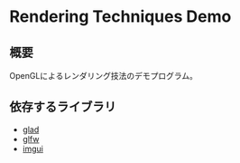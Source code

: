 # Rendering Techniques Demo

## 概要

OpenGLによるレンダリング技法のデモプログラム。

## 依存するライブラリ

- [glad](https://github.com/Dav1dde/glad)
- [glfw](https://github.com/glfw/glfw)
- [imgui](https://github.com/ocornut/imgui)
